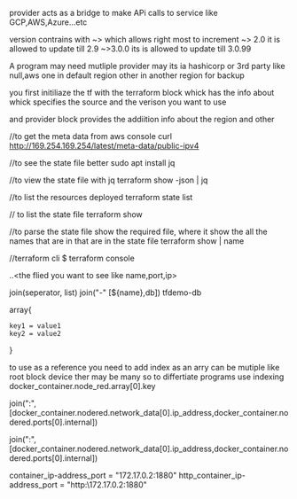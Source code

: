 provider acts as a bridge to make APi calls to service like GCP,AWS,Azure...etc

version contrains with ~> which allows right most to increment 
~> 2.0 it is allowed to update till 2.9
~>3.0.0 its is allowed to update till 3.0.99

A program may need mutliple provider may its ia hashicorp or 3rd party like null,aws one in default region other in another region for backup

you first initiliaze the tf with the terraform block whick has the info about whick specifies the source and the verison you want to use

and provider block provides the addiition info about the region and other 



//to get the  meta data from aws console
curl http://169.254.169.254/latest/meta-data/public-ipv4 

//to see the state file better
sudo apt install jq

//to view the state file with jq
terraform show -json | jq

//to list the resources deployed
terraform state list

// to list the state file
terraform show

//to parse the state file show the required file,
where it show the all the names that are in that are in the state file
terraform show | name

//terraform cli
$ terraform console

<resource name>.<resource identifier>.<the flied you want to see like name,port,ip>

join(seperator, list)
join("-" [${name},db])
tfdemo-db

array{

    key1 = value1
    key2 = value2
}

to use as a reference you need to add index as an arry can be mutiple 
like root block device ther  may be many so to differtiate programs use indexing
docker_container.node_red.array[0].key

join(":", [docker_container.nodered.network_data[0].ip_address,docker_container.nodered.ports[0].internal])

join(":", [docker_container.nodered.network_data[0].ip_address,docker_container.nodered.ports[0].internal])

container_ip-address_port = "172.17.0.2:1880"
http_container_ip-address_port = "http:\\172.17.0.2:1880"